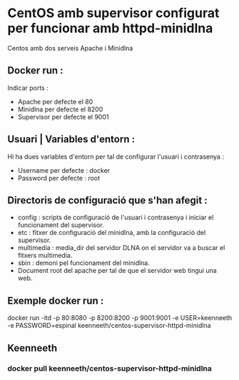 # CentOS amb supervisor configurat per funcionar amb httpd-minidlna
Centos amb dos serveis Apache i Minidlna

## Docker run :

Indicar ports : 
- Apache per defecte el 80
- Minidlna per defecte el 8200
- Supervisor per defecte el 9001

## Usuari | Variables d'entorn :

Hi ha dues variables d'entorn per tal de configurar l'usuari i contrasenya :

- Username per defecte : docker 
- Password per defecte : root

## Directoris de configuració que s'han afegit :

- config : scripts de configuració de l'usuari i contrasenya i iniciar el funcionament del supervisor.
- etc : fitxer de configuració del minidlna, amb la configuració del supervisor.
- multimedia : media_dir del servidor DLNA on el servidor va a buscar el fitxers multimedia.
- sbin : demoni pel funcionament del minidlna.
- Document root del apache per tal de que el servidor web tingui una web.

## Exemple docker run :

docker run -itd -p 80:8080 -p 8200:8200 -p 9001:9001 -e USER=keenneeth -e PASSWORD=espinal keenneeth/centos-supervisor-httpd-minidlna

## Keenneeth
### docker pull keenneeth/centos-supervisor-httpd-minidlna
